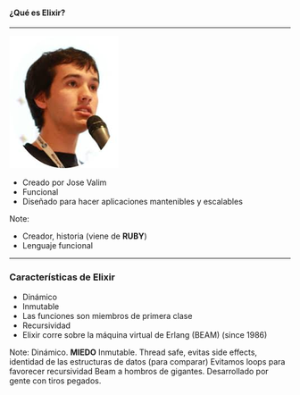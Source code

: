 
#### ¿Qué es Elixir?
---
![Image-Absolute](assets/img/valim.jpg)
- Creado por Jose Valim
- Funcional
- Diseñado para hacer aplicaciones mantenibles y escalables

Note:
- Creador, historia (viene de **RUBY**)
- Lenguaje funcional

---
### Características de Elixir
- Dinámico
- Inmutable
- Las funciones son miembros de primera clase
- Recursividad
- Elixir corre sobre la máquina virtual de Erlang (BEAM) (since 1986)


Note:
Dinámico. **MIEDO**
Inmutable. Thread safe, evitas side effects, identidad de las estructuras de datos (para comparar)
Evitamos loops para favorecer recursividad
Beam a hombros de gigantes. Desarrollado por gente con tiros pegados.

<!-- ---
#### Vamos, que es otro frikilenguaje, ¿o sirve para algo?

- 
- Puedes hacer aplicaciones backend
- Aplicaciones web con Phoenix (framework)

Note:
Aunque es un lenguaje nuevo, corre sobre BEAM. **A hombros de gigantes**
Probado por gente que **tiene muchos tiros pegados**
Sirve para muchas cosas -->
